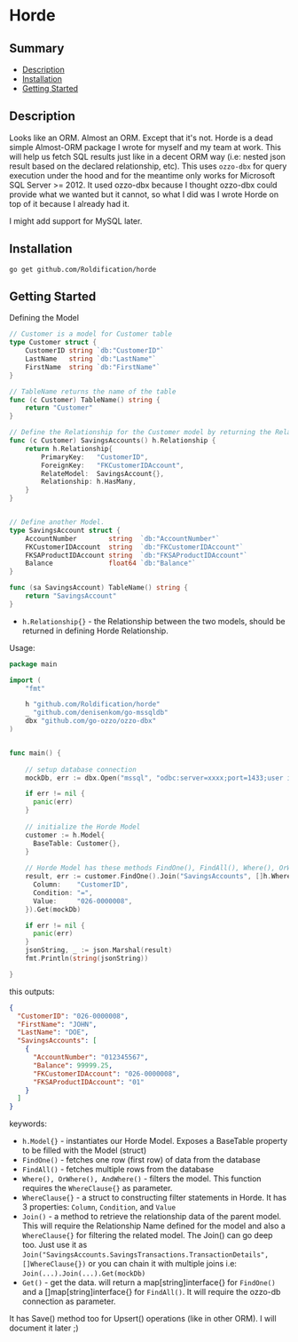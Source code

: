 # Horde


## Summary

- [Description](#description)
- [Installation](#installation)
- [Getting Started](#getting-started)



## Description
Looks like an ORM. Almost an ORM. Except that it's not. Horde is a dead simple Almost-ORM package I wrote for myself and my team at work. This will help us
fetch SQL results just like in a decent ORM way (i.e: nested json result based on the declared relationship, etc).
This uses `ozzo-dbx` for query execution under the hood and for the meantime only works for Microsoft SQL Server >= 2012.
It used ozzo-dbx because I thought ozzo-dbx could provide what we wanted but it cannot, so what I did was I wrote Horde on top of it because I already had it.

I might add support for MySQL later.

## Installation
```
go get github.com/Roldification/horde
```


## Getting Started


Defining the Model

```go
// Customer is a model for Customer table
type Customer struct {
	CustomerID string `db:"CustomerID"`
	LastName   string `db:"LastName"`
	FirstName  string `db:"FirstName"`
}

// TableName returns the name of the table
func (c Customer) TableName() string {
	return "Customer"
}

// Define the Relationship for the Customer model by returning the Relationship struct. The function name is the Relationship Name.
func (c Customer) SavingsAccounts() h.Relationship {
	return h.Relationship{
		PrimaryKey:   "CustomerID",
		ForeignKey:   "FKCustomerIDAccount",
		RelateModel:  SavingsAccount{},
		Relationship: h.HasMany,
	}
}


// Define another Model.
type SavingsAccount struct {
	AccountNumber        string  `db:"AccountNumber"`
	FKCustomerIDAccount  string  `db:"FKCustomerIDAccount"`
	FKSAProductIDAccount string  `db:"FKSAProductIDAccount"`
	Balance              float64 `db:"Balance"`
}

func (sa SavingsAccount) TableName() string {
	return "SavingsAccount"
}
```
- `h.Relationship{}` - the Relationship between the two models, should be returned in defining Horde Relationship.


Usage:

```go
package main

import (
	"fmt"

	h "github.com/Roldification/horde"
	_ "github.com/denisenkom/go-mssqldb"
	dbx "github.com/go-ozzo/ozzo-dbx"
)


func main() {
  
    // setup database connection
    mockDb, err := dbx.Open("mssql", "odbc:server=xxxx;port=1433;user id=xxxx;database=xxxx;password={xxx};")

    if err != nil {
      panic(err)
    }
    
    // initialize the Horde Model
    customer := h.Model{
      BaseTable: Customer{},
    }
    
    // Horde Model has these methods FindOne(), FindAll(), Where(), OrWhere(), AndWhere() and finally, Get()
    result, err := customer.FindOne().Join("SavingsAccounts", []h.WhereClause{}).Where(h.WhereClause{
      Column:    "CustomerID",
      Condition: "=",
      Value:     "026-0000008",
    }).Get(mockDb)

    if err != nil {
      panic(err)
    }
    jsonString, _ := json.Marshal(result)
    fmt.Println(string(jsonString))

}
```
this outputs:
```json
{
  "CustomerID": "026-0000008",
  "FirstName": "JOHN",
  "LastName": "DOE",
  "SavingsAccounts": [
    {
      "AccountNumber": "012345567",
      "Balance": 99999.25,
      "FKCustomerIDAccount": "026-0000008",
      "FKSAProductIDAccount": "01"
    }
  ]
}
```
keywords:
- `h.Model{}` - instantiates our Horde Model. Exposes a BaseTable property to be filled with the Model (struct)
- `FindOne()` - fetches one row (first row) of data from the database
- `FindAll()` - fetches multiple rows from the database
- `Where(), OrWhere(), AndWhere()` - filters the model. This function requires the `WhereClause{}` as parameter.
- `WhereClause{}` - a struct to constructing filter statements in Horde. It has 3 properties: `Column`, `Condition`, and `Value`
- `Join()` - a method to retrieve the relationship data of the parent model. This will require the Relationship Name defined for the model and also a `WhereClause{}`
for filtering the related model.
   The Join() can go deep too. Just use it as `Join("SavingsAccounts.SavingsTransactions.TransactionDetails", []WhereClause{})`
   or you can chain it with multiple joins i.e: `Join(...).Join(...).Get(mockDb)`
- `Get()` - get the data. will return a map[string]interface{} for `FindOne()` and a []map[string]interface{} for `FindAll()`. It will require the ozzo-db connection as parameter.

It has Save() method too for Upsert() operations (like in other ORM). I will document it later ;)
